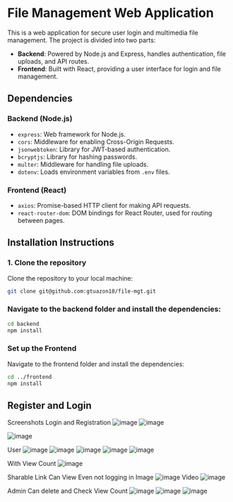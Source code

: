 # File Management Web Application

This is a web application for secure user login and multimedia file management. The project is divided into two parts:

- **Backend**: Powered by Node.js and Express, handles authentication, file uploads, and API routes.
- **Frontend**: Built with React, providing a user interface for login and file management.

## Dependencies

### Backend (Node.js)
- `express`: Web framework for Node.js.
- `cors`: Middleware for enabling Cross-Origin Requests.
- `jsonwebtoken`: Library for JWT-based authentication.
- `bcryptjs`: Library for hashing passwords.
- `multer`: Middleware for handling file uploads.
- `dotenv`: Loads environment variables from `.env` files.

### Frontend (React)
- `axios`: Promise-based HTTP client for making API requests.
- `react-router-dom`: DOM bindings for React Router, used for routing between pages.

## Installation Instructions

### 1. Clone the repository
Clone the repository to your local machine:
```bash
git clone git@github.com:gtuazon18/file-mgt.git
```

### Navigate to the backend folder and install the dependencies:

```bash
cd backend
npm install
```

### Set up the Frontend
Navigate to the frontend folder and install the dependencies:

```bash
cd ../frontend
npm install
```

## Register and Login


Screenshots
Login and Registration
![image](https://github.com/user-attachments/assets/9a39537a-f929-4ec6-997d-70a7f27a8e60)
![image](https://github.com/user-attachments/assets/218bdb4c-ab04-46cc-b9e0-97ab748be8a1)

![image](https://github.com/user-attachments/assets/7e1c298a-a99a-4a65-ac3e-6541b5d53dcf)


User
![image](https://github.com/user-attachments/assets/d41a66db-9ad1-484d-b24f-233cf61c867c)
![image](https://github.com/user-attachments/assets/fc128850-514b-4840-ad17-2b468e083386)
![image](https://github.com/user-attachments/assets/95bee4ac-d05d-4b01-846b-f37cff60291b)
![image](https://github.com/user-attachments/assets/ec4b1491-edb4-4f66-93b9-97177a61bffd)
![image](https://github.com/user-attachments/assets/e689d613-fce7-4604-8b50-4acdfd6c5805)

With View Count
![image](https://github.com/user-attachments/assets/0e6453aa-5e4a-4747-8a59-ef6ab361e408)

Sharable Link Can View Even not logging in
Image
![image](https://github.com/user-attachments/assets/2b721811-453a-4bd5-ae1f-9f759082ce98)
Video
![image](https://github.com/user-attachments/assets/29c32925-06bf-4880-b23a-694cea5c86ef)


Admin
Can delete and Check View Count
![image](https://github.com/user-attachments/assets/3a43fcf7-584c-4cf5-a78d-c125089c9bff)
![image](https://github.com/user-attachments/assets/09d1faea-cc55-41c0-9c9f-1fef76c234b2)
![image](https://github.com/user-attachments/assets/27069c7c-2a45-467e-9d79-b028b92305a3)



